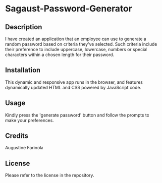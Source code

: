 # Sagaust-Password-Generator

## Description

I have created an application that an employee can use to generate a random password based on criteria they’ve selected. Such criteria include their preference to include uppercase, lowercase, numbers or special characters within a chosen length for their password.

## Installation
 This dynamic and responsive app runs in the browser, and features dynamically updated HTML and CSS powered by JavaScript code.

## Usage

Kindly press the 'generate password' button and follow the prompts to make  your preferences.

## Credits 
Augustine Farinola

## License
Please refer to the license in the repository.